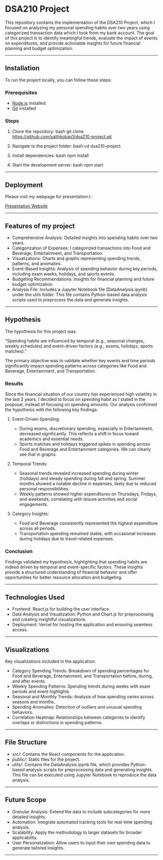 # DSA210 Project

This repository contains the implementation of the DSA210 Project, which I focused on analyzing my personal spending habits over two years using categorized transaction data which I took from my bank account. The goal of this project is to identify meaningful trends, evaluate the impact of events on expenditures, and provide actionable insights for  future financial planning and budget optimization.

---

## Installation

To run the project locally, you can follow these steps:

### Prerequisites

- [Node.js](https://nodejs.org/) installed
- [Git](https://git-scm.com/) installed

### Steps

1. Clone the repository:
    bash
    git clone https://github.com/salihkobas1/dsa210-project.git
    
2. Navigate to the project folder:
    bash
    cd dsa210-project
    
3. Install dependencies:
    bash
    npm install
    
4. Start the development server:
    bash
    npm start
    

---

## Deployment

Please visit my webpage for presentation:) : 

[Presentation Website](https://dsa210-project-rg7s.vercel.app)

---

## Features of my project

- Comprehensive Analysis: Detailed insights into spending habits over two years.
- Categorization of Expenses: I categorized transactions into Food and Beverage, Entertainment, and Transportation.
- Visualizations: Charts and graphs representing spending trends, patterns, and anomalies.
- Event-Based Insights: Analysis of spending behavior during key periods, including exam weeks, holidays, and sports events.
- Budgeting Recommendations: Insights for financial planning and future budget optimization.
- Analysis File: Includes a Jupyter Notebook file (DataAnalysis.ipynb) under the utils folder. This file contains Python-based data analysis scripts used to preprocess the data and generate insights.

---

## Hypothesis

The hypothesis for this project was:

"Spending habits are influenced by temporal (e.g., seasonal changes, weekly schedules) and event-driven factors (e.g., exams, holidays, sports matches)."

The primary objective was to validate whether key events and time periods significantly impact spending patterns across categories like Food and Beverage, Entertainment, and Transportation.

### Results

Since the financial situation of our country has experienced high volatility in the last 2 years, I decided to focus on spending habit as I stated in the proposal, instead of focusing on spending amounts.
Our analysis confirmed the hypothesis with the following key findings:

1. Event-Driven Spending:
   - During exams, discretionary spending, especially in Entertainment, decreased significantly. This reflects a shift in focus toward academics and essential needs.
   - Sports matches and holidays triggered spikes in spending across Food and Beverage and Entertainment categories. We can clearly see that in graphs.

2. Temporal Trends:
   - Seasonal trends revealed increased spending during winter (holidays) and steady spending during fall and spring. Summer months showed a notable decline in expenses, likely due to reduced personal responsibilities.
   - Weekly patterns showed higher expenditures on Thursdays, Fridays, and weekends, correlating with leisure activities and social engagements.

3. Category Insights:
   - Food and Beverage consistently represented the highest expenditure across all periods.
   - Transportation spending remained stable, with occasional increases during holidays due to travel-related expenses.

### Conclusion

Findings validated my hypothesis, highlighting that spending habits are indeed driven by temporal and event-specific factors. These insights provide a structured understanding of financial behavior and offer opportunities for better resource allocation and budgeting.

---

## Technologies Used

- Frontend: React.js for building the user interface.
- Data Analysis and Visualization: Python and Chart.js for preprocessing and creating insightful visualizations.
- Deployment: Vercel for hosting the application and ensuring seamless access.

---

## Visualizations

Key visualizations included in the application:
- Category Spending Trends: Breakdown of spending percentages for Food and Beverage, Entertainment, and Transportation before, during, and after events.
- Weekly Spending Patterns: Spending trends during weeks with exam periods and event highlights.
- Seasonal and Monthly Trends: Analysis of how spending varies across seasons and months.
- Spending Anomalies: Detection of outliers and unusual spending behaviors.
- Correlation Heatmap: Relationships between categories to identify overlaps or distinctions in spending patterns.

---

## File Structure

- *src/*: Contains the React components for the application.
- *public/*: Static files for the project.
- *utils/*: Contains the DataAnalysis.ipynb file, which provides Python-based analysis scripts for preprocessing data and generating insights. This file can be executed using Jupyter Notebook to reproduce the data analysis.

---

## Future Scope

- Granular Analysis: Extend the data to include subcategories for more detailed insights.
- Automation: Integrate automated tracking tools for real-time spending analysis.
- Scalability: Apply the methodology to larger datasets for broader applicability.
- User Personalization: Allow users to input their own spending data to generate tailored insights.

---
